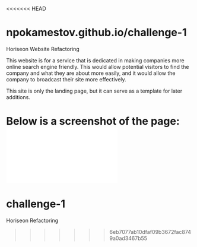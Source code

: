 <<<<<<< HEAD
# npokamestov.github.io/challenge-1
Horiseon Website Refactoring

This website is for a service that is dedicated in making companies more online search engine friendly. This would allow potential visitors to find the company and what they are about more easily, and it would allow the company to broadcast their site more effectively.

This site is only the landing page, but it can serve as a template for later additions.

Below is a screenshot of the page:
![](./Develop/assets/images/horiseon-screenshot.pdf)
=======
# challenge-1
Horiseon Refactoring
>>>>>>> 6eb7077ab10dfaf09b3672fac8749a0ad3467b55
